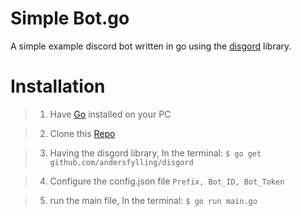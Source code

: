 # Simple Bot.go

A simple example discord bot written in go using the [disgord](https://github.com/andersfylling/disgord) library.

# Installation
> 1. Have [Go](https://golang.org/) installed on your PC

> 2. Clone this [Repo](https://github.com/Night0880/simple-bot.go.git)

> 3. Having the disgord library, In the terminal: `$ go get github.com/andersfylling/disgord`

> 4. Configure the config.json file `Prefix, Bot_ID, Bot_Token`

> 5. run the main file, In the terminal: `$ go run main.go`